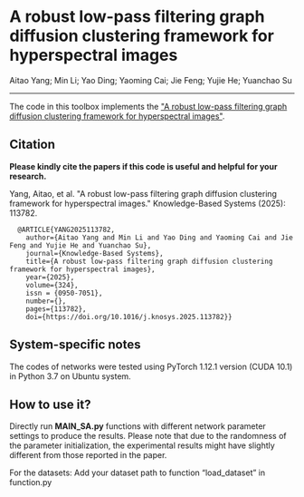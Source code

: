 # A robust low-pass filtering graph diffusion clustering framework for hyperspectral images

Aitao Yang; Min Li; Yao Ding; Yaoming Cai; Jie Feng; Yujie He; Yuanchao Su

___________

The code in this toolbox implements the ["A robust low-pass filtering graph diffusion clustering framework for hyperspectral images"]( https://www.sciencedirect.com/science/article/abs/pii/S0950705125008287). 



Citation
---------------------

**Please kindly cite the papers if this code is useful and helpful for your research.**

Yang, Aitao, et al. "A robust low-pass filtering graph diffusion clustering framework for hyperspectral images." Knowledge-Based Systems (2025): 113782.

      @ARTICLE{YANG2025113782,
        author={Aitao Yang and Min Li and Yao Ding and Yaoming Cai and Jie Feng and Yujie He and Yuanchao Su},
        journal={Knowledge-Based Systems}, 
        title={A robust low-pass filtering graph diffusion clustering framework for hyperspectral images}, 
        year={2025},
        volume={324},
        issn = {0950-7051},
        number={},
        pages={113782},
        doi={https://doi.org/10.1016/j.knosys.2025.113782}}

    
System-specific notes
---------------------
The codes of networks were tested using PyTorch 1.12.1 version (CUDA 10.1) in Python 3.7 on Ubuntu system.

How to use it?
---------------------
Directly run **MAIN_SA.py** functions with different network parameter settings to produce the results. Please note that due to the randomness of the parameter initialization, the experimental results might have slightly different from those reported in the paper.

For the datasets:
Add your dataset path to function “load_dataset” in function.py




